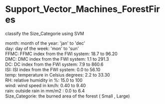 # Support_Vector_Machines_ForestFires

classify the Size_Categorie using SVM

month:	month of the year: 'jan' to 'dec'\
day:	  day of the week: 'mon' to 'sun'\
FFMC:	  FFMC index from the FWI system: 18.7 to 96.20\
DMC:   	DMC index from the FWI system: 1.1 to 291.3\
DC:   	DC index from the FWI system: 7.9 to 860.6\
ISI:  	ISI index from the FWI system: 0.0 to 56.10\
temp: 	temperature in Celsius degrees: 2.2 to 33.30\
RH:	    relative humidity in %: 15.0 to 100\
wind: 	wind speed in km/h: 0.40 to 9.40\
rain: 	outside rain in mm/m2 : 0.0 to 6.4\
Size_Categorie: the burned area of the forest ( Small , Large)
